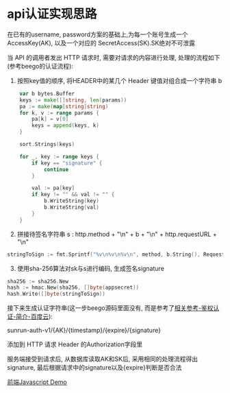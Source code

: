 # api认证实现思路

在已有的username, password方案的基础上,为每一个账号生成一个 AccessKey(AK), 以及一个对应的 SecretAccess(SK).SK绝对不可泄露

当 API 的调用者发出 HTTP 请求时,  需要对请求的内容进行处理, 处理的流程如下(参考beego的认证流程):

1. 按照key值的顺序, 将HEADER中的某几个 Header 键值对组合成一个字符串 b 

```go
    var b bytes.Buffer
    keys := make([]string, len(params))
    pa := make(map[string]string)
    for k, v := range params {
        pa[k] = v[0]
        keys = append(keys, k)
    }

    sort.Strings(keys)

    for _, key := range keys {
        if key == "signature" {
            continue
        }

        val := pa[key]
        if key != "" && val != "" {
            b.WriteString(key)
            b.WriteString(val)
        }
    }
```

2. 拼接待签名字符串 s : http.method + "\n" + b + "\n" + http.requestURL + "\n"

```go
stringToSign := fmt.Sprintf("%v\n%v\n%v\n", method, b.String(), RequestURL)
```

3. 使用sha-256算法对sk与s进行编码, 生成签名signature
```go
sha256 := sha256.New
hash := hmac.New(sha256, []byte(appsecret))
hash.Write([]byte(stringToSign))
```

接下来生成认证字符串(这一步beego源码里面没有, 而是参考了[相关参考-鉴权认证-简介-百度云](https://cloud.baidu.com/doc/Reference/AuthenticationMechanism.html)):

sunrun-auth-v1/{AK}/{timestamp}/{expire}/{signature}

添加到 HTTP 请求 Header 的Authorization字段里

服务端接受到请求后, 从数据库读取AK和SK后, 采用相同的处理流程得出signature, 最后根据请求中的signature以及{expire}判断是否合法

[前端Javascript Demo](/apiKey认证/demo.js) 



